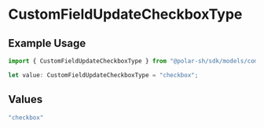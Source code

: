 # CustomFieldUpdateCheckboxType

## Example Usage

```typescript
import { CustomFieldUpdateCheckboxType } from "@polar-sh/sdk/models/components";

let value: CustomFieldUpdateCheckboxType = "checkbox";
```

## Values

```typescript
"checkbox"
```
